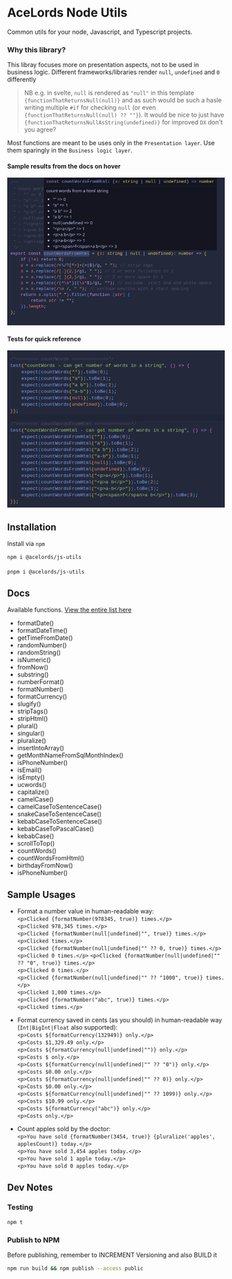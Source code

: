 # AceLords Node Utils
Common utils for your node, Javascript, and Typescript projects.

### Why this library?
This libray focuses more on presentation aspects, not to be used in business logic. 
Different frameworks/libraries render `null`, `undefined` and `0` differently 
> NB e.g. in svelte, `null` is rendered as `"null"` in this template `{functionThatReturnsNull(null)}` and as such would be such a hasle writing multiple `#if` for checking `null` (or even `{functionThatReturnsNull(null) ?? ""}`). It would be nice to just have `{functionThatReturnsNullAsString(undefined)}` for improved `DX` don't you agree?

Most functions are meant to be uses only in the `Presentation layer`. Use them sparingly in the `Business logic layer`.

#### Sample results from the docs on hover
![Screenshot 1](./src/utils-screenshot-1.png)

#### Tests for quick reference
![Screenshot 2](./src/utils-screenshot-2.png)

## Installation
Install via `npm`

```bash
npm i @acelords/js-utils

pnpm i @acelords/js-utils
```

## Docs
Available functions. [View the entire list here](https://github.com/acelords/node-utils/blob/main/src/index.ts)
- formatDate()
- formatDateTime()
- getTimeFromDate()
- randomNumber()
- randomString()
- isNumeric()
- fromNow()
- substring()
- numberFormat()
- formatNumber()
- formatCurrency()
- slugify()
- stripTags()
- stripHtml()
- plural()
- singular()
- pluralize()
- insertIntoArray()
- getMonthNameFromSqlMonthIndex()
- isPhoneNumber()
- isEmail()
- isEmpty()
- ucwords()
- capitalize()
- camelCase()
- camelCaseToSentenceCase()
- snakeCaseToSentenceCase()
- kebabCaseToSentenceCase()
- kebabCaseToPascalCase()
- kebabCase()
- scrollToTop()
- countWords()
- countWordsFromHtml()
- birthdayFromNow()
- isPhoneNumber()


## Sample Usages
- Format a number value in human-readable way: <br />
    `<p>Clicked {formatNumber(978345, true)} times.</p>` <br />
    `<p>Clicked 978,345 times.</p>`<br />
    `<p>Clicked {formatNumber(null|undefined|"", true)} times.</p>` <br />
    `<p>Clicked times.</p>`<br />
    `<p>Clicked {formatNumber(null|undefined|"" ?? 0, true)} times.</p>` <br />
    `<p>Clicked 0 times.</p>`
    `<p>Clicked {formatNumber(null|undefined|"" ?? "0", true)} times.</p>` <br />
    `<p>Clicked 0 times.</p>`<br />
    `<p>Clicked {formatNumber(null|undefined|"" ?? "1000", true)} times.</p>` <br />
    `<p>Clicked 1,000 times.</p>`<br />
    `<p>Clicked {formatNumber("abc", true)} times.</p>` <br />
    `<p>Clicked times.</p>`

- Format currency saved in cents (as you should) in human-readable way (`Int|BigInt|Float` also supported):<br />
    `<p>Costs ${formatCurrency(132949)} only.</p>`<br />
    `<p>Costs $1,329.49 only.</p>`<br />
    `<p>Costs ${formatCurrency(null|undefined|"")} only.</p>`<br />
    `<p>Costs $ only.</p>`<br />
    `<p>Costs ${formatCurrency(null|undefined|"" ?? "0")} only.</p>`<br />
    `<p>Costs $0.00 only.</p>`<br />
    `<p>Costs ${formatCurrency(null|undefined|"" ?? 0)} only.</p>`<br />
    `<p>Costs $0.00 only.</p>`<br />
    `<p>Costs ${formatCurrency(null|undefined|"" ?? 1099)} only.</p>`<br />
    `<p>Costs $10.99 only.</p>`<br />
    `<p>Costs ${formatCurrency("abc")} only.</p>`<br />
    `<p>Costs only.</p>`

- Count apples sold by the doctor: <br />
    `<p>You have sold {formatNumber(3454, true)} {pluralize('apples', applesCount)} today.</p>`<br />
    `<p>You have sold 3,454 apples today.</p>` <br />
    `<p>You have sold 1 apple today.</p>` <br />
    `<p>You have sold 0 apples today.</p>`


## Dev Notes
### Testing
```bash
npm t
```

### Publish to NPM
Before publishing, remember to INCREMENT Versioning and also BUILD it

```bash
npm run build && npm publish --access public 
```
